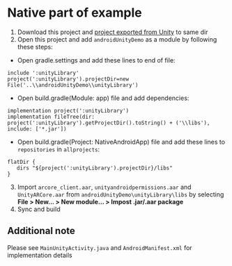# Native part of example

1. Download this project and [project exported from Unity](https://github.com/obywan/androidUnityDemo) to same dir
2. Open this project and add `androidUnityDemo` as a module by following these steps:

- Open gradle.settings and add these lines to end of file:
```
include ':unityLibrary'
project(':unityLibrary').projectDir=new File('..\\androidUnityDemo\\unityLibrary')
```
- Open build.gradle(Module: app) file and add dependencies:
 ```
implementation project(':unityLibrary')
implementation fileTree(dir: project(':unityLibrary').getProjectDir().toString() + ('\\libs'), include: ['*.jar'])
 ```
- Open build.gradle(Project: NativeAndroidApp) file and add these lines to `repositories` in `allprojects`:
 ```
 flatDir {
    dirs "${project(':unityLibrary').projectDir}/libs"
}
 ```
 3. Import `arcore_client.aar`, `unityandroidpermissions.aar` and `UnityARCore.aar` from `androidUnityDemo\unityLibrary\libs`
 by selecting __File > New... > New module... > Impost .jar/.aar package__
 4. Sync and build
 
 ## Additional note
 Please see `MainUnityActivity.java` and `AndroidManifest.xml` for implementation details
